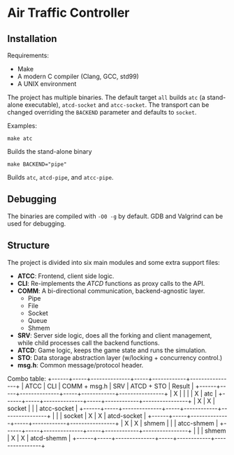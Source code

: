 # Air Traffic Controller



## Installation

Requirements:
- Make
- A modern C compiler (Clang, GCC, std99)
- A UNIX environment

The project has multiple binaries. The default target `all` builds `atc`
(a stand-alone executable), `atcd-socket` and `atcc-socket`. The transport
can be changed overriding the `BACKEND` parameter and defaults to `socket`.

Examples:

    make atc

Builds the stand-alone binary

    make BACKEND="pipe"

Builds `atc`, `atcd-pipe`, and `atcc-pipe`.


## Debugging

The binaries are compiled with `-O0 -g` by default. GDB and Valgrind can
be used for debugging.

## Structure

The project is divided into six main modules and some extra support files:
- **ATCC**: Frontend, client side logic.
- **CLI**: Re-implements the _ATCD_ functions as proxy calls to the API.
- **COMM**: A bi-directional communication, backend-agnostic layer.
  - Pipe
  - File
  - Socket
  - Queue
  - Shmem
- **SRV**: Server side logic, does all the forking and client management, while
  child processes call the backend functions.
- **ATCD**: Game logic, keeps the game state and runs the simulation.
- **STO**: Data storage abstraction layer (w/locking + concurrency control.)
- **msg.h**: Common message/protocol header.


Combo table:
+------+-----+--------------+-----+------------+----------------+
| ATCC | CLI | COMM + msg.h | SRV | ATCD + STO |     Result     |
+------+-----+--------------+-----+------------+----------------+
|  X   |     |              |     |     X      |       atc      |
+------+-----+--------------+-----+------------+----------------+
|  X   |  X  |    socket    |     |            |  atcc-socket   |
+------+-----+--------------+-----+------------+----------------+
|      |     |    socket    |  X  |     X      |  atcd-socket   |
+------+-----+--------------+-----+------------+----------------+
|  X   |  X  |    shmem     |     |            |  atcc-shmem    |
+------+-----+--------------+-----+------------+----------------+
|      |     |    shmem     |  X  |     X      |  atcd-shemm    |
+------+-----+--------------+-----+------------+----------------+

